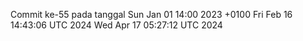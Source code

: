 Commit ke-55 pada tanggal Sun Jan 01 14:00 2023 +0100
Fri Feb 16 14:43:06 UTC 2024
Wed Apr 17 05:27:12 UTC 2024
